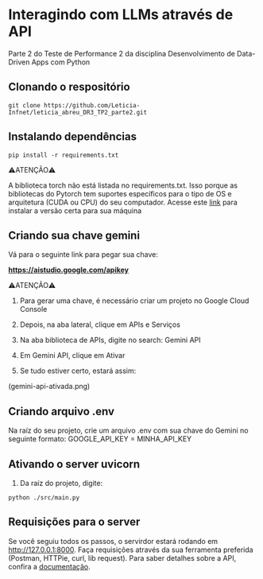 # Interagindo com LLMs através de API

Parte 2 do Teste de Performance 2 da disciplina Desenvolvimento de Data-Driven Apps com Python

## Clonando o respositório

```
git clone https://github.com/Leticia-Infnet/leticia_abreu_DR3_TP2_parte2.git
```

## Instalando dependências

```
pip install -r requirements.txt
```

⚠️ATENÇÃO⚠️

A biblioteca torch não está listada no requirements.txt. Isso porque as bibliotecas do Pytorch tem suportes específicos para o tipo de OS e arquitetura (CUDA ou CPU) do seu computador. Acesse este [link](https://pytorch.org/) para instalar a versão certa para sua máquina

## Criando sua chave gemini

Vá para o seguinte link para pegar sua chave:

**https://aistudio.google.com/apikey**

⚠️ATENÇÃO⚠️

1. Para gerar uma chave, é necessário criar um projeto no Google Cloud Console

2. Depois, na aba lateral, clique em APIs e Serviços

3. Na aba biblioteca de APIs, digite no search: Gemini API

4. Em Gemini API, clique em Ativar

5. Se tudo estiver certo, estará assim:

(gemini-api-ativada.png)

## Criando arquivo .env

Na raíz do seu projeto, crie um arquivo .env com sua chave do Gemini no seguinte formato: GOOGLE_API_KEY = MINHA_API_KEY

## Ativando o server uvicorn

1. Da raíz do projeto, digite:

```
python ./src/main.py
```

## Requisições para o server

Se você seguiu todos os passos, o servirdor estará rodando em http://127.0.0.1:8000. Faça requisições através da sua ferramenta preferida (Postman, HTTPie, curl, lib request). Para saber detalhes sobre a API, confira a [documentação](docs).
